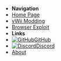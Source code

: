 - **Navigation**
- [Home Page](user-guide/introduction)
- [vWii Modding](vwii/vwii-modding)
- [Browser Exploit](user-guide/vwii/browser-exploit)
- **Links**
- [![GitHub](https://icongr.am/simple/github.svg?color=808080&size=16)GitHub](https://github.com/nh-server/WiiUGuide)
- [![Discord](https://icongr.am/simple/discord.svg?colored&size=16)Discord](https://discord.gg/C29hYvh)
- [About](extras/about)